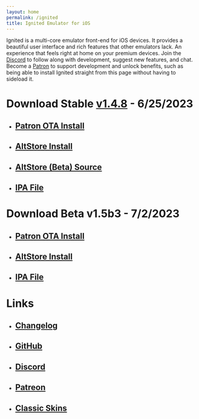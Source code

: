 ```yaml
---
layout: home
permalink: /ignited
title: Ignited Emulator for iOS
---
```


Ignited is a multi-core emulator front-end for iOS devices. It provides a beautiful user interface and rich features that other emulators lack. An experience that feels right at home on your premium devices. Join the [Discord](https://discord.gg/qEtKFJt5dR) to follow along with development, suggest new features, and chat. Become a [Patron](https://patreon.com/litritt) to support development and unlock benefits, such as being able to install Ignited straight from this page without having to sideload it.

# Download Stable [v1.4.8](https://github.com/LitRitt/Ignited/releases/latest) - 6/25/2023

- ## [Patron OTA Install](itms-services://?action=download-manifest&url=https://f005.backblazeb2.com/file/lit-apps/ignited/1.4.8/manifest.plist)
- ## [AltStore Install](altstore://install?url=https://github.com/LitRitt/Ignited/releases/latest/download/Ignited.ipa)
- ## [AltStore (Beta) Source](altstore://source?url=https://apps.litritt.com)
- ## [IPA File](https://github.com/LitRitt/Ignited/releases/latest/download/Ignited.ipa)

# Download Beta v1.5b3 - 7/2/2023

- ## [Patron OTA Install](itms-services://?action=download-manifest&url=https://f005.backblazeb2.com/file/lit-apps/ignited/1.5/manifest.plist)
- ## [AltStore Install](altstore://install?url=https://f005.backblazeb2.com/file/lit-apps/ignited/1.5/Ignited.ipa)
- ## [IPA File](https://f005.backblazeb2.com/file/lit-apps/ignited/1.5/Ignited.ipa)

# Links

- ## [Changelog](https://litritt.com/ignited/releases)
- ## [GitHub](https://github.com/LitRitt/Ignited)
- ## [Discord](https://discord.gg/qEtKFJt5dR)
- ## [Patreon](https://patreon.com/litritt)
- ## [Classic Skins](https://litritt.com/ignited/classic-skins)